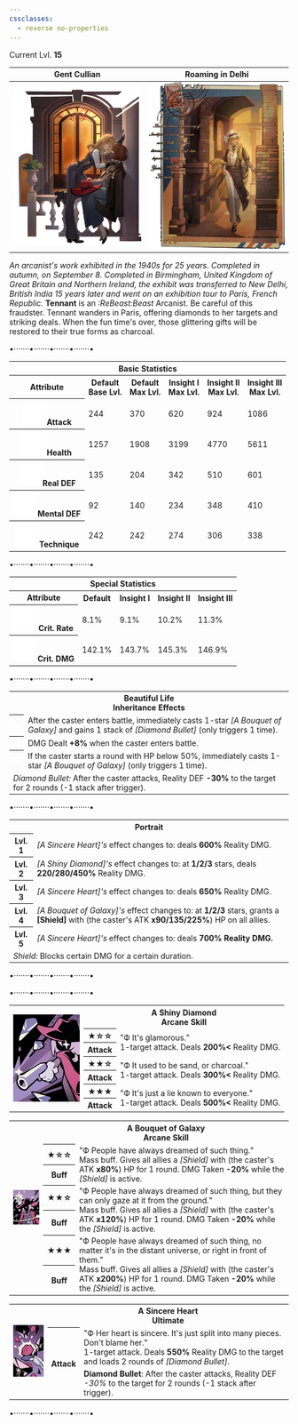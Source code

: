 ```yaml
---
cssclasses:
  - reverse no-properties
---
```

Current Lvl. **15**

| Gent Cullian | Roaming in Delhi |
| --- | --- |
| ![](../Images/Characters/Tennant/Tennant.webp) | ![](../Images/Characters/Tennant/Tennant_Costume-1.png) | 
*An arcanist's work exhibited in the 1940s for 25 years. Completed in autumn, on September 8. Completed in Birmingham, United Kingdom of Great Britain and Northern Ireland, the exhibit was transferred to New Delhi, British India 15 years later and went on an exhibition tour to Paris, French Republic.*
**Tennant**  is an  *:ReBeast:Beast*  Arcanist. Be careful of this fraudster. Tennant wanders in Paris, offering diamonds to her targets and striking deals. When the fun time's over, those glittering gifts will be restored to their true forms as charcoal.

<div class="charts">
<div class="stats">
	<p class="divide">•·······•·······•·······•·······•</p>
	<table>
		<tr><th colspan="6">Basic Statistics</th></tr>
		<tr>
			<th>Attribute</th>
			<th>Default  <br><span>Base Lvl.</span></th>
			<th>Default  <br><span>Max Lvl.</span></th>
			<th>Insight I  <br><span>Max Lvl.</span></th>
			<th>Insight II  <br><span>Max Lvl.</span></th>
      <th>Insight III  <br><span>Max Lvl.</span></th>
		</tr>
		<tr>
			<th><img src="https://raw.githubusercontent.com/lunaria79/Jackalupes-Corner/refs/heads/main/03%20Reverse1999/Images/Attributes/Attack.svg">Attack</th>
			<td>244</td>
			<td>370</td>
			<td>620</td>
			<td>924</td>
      <td>1086</td>
		</tr>
		<tr>
			<th><img src="https://raw.githubusercontent.com/lunaria79/Jackalupes-Corner/refs/heads/main/03%20Reverse1999/Images/Attributes/Health.svg">Health</th>
			<td>1257</td>
			<td>1908</td>
			<td>3199</td>
			<td>4770</td>
      <td>5611</td>
		</tr>
		<tr>
			<th><img src="https://raw.githubusercontent.com/lunaria79/Jackalupes-Corner/refs/heads/main/03%20Reverse1999/Images/Attributes/Real%20DEF.svg">Real DEF</th>
			<td>135</td>
			<td>204</td>
			<td>342</td>
			<td>510</td>
      <td>601</td>
		</tr>
		<tr>
			<th><img src="https://raw.githubusercontent.com/lunaria79/Jackalupes-Corner/refs/heads/main/03%20Reverse1999/Images/Attributes/Mental%20DEF.svg">Mental DEF</th>
			<td>92</td>
			<td>140</td>
			<td>234</td>
			<td>348</td>
      <td>410</td>
		</tr>
		<tr>
			<th><img src="https://raw.githubusercontent.com/lunaria79/Jackalupes-Corner/refs/heads/main/03%20Reverse1999/Images/Attributes/Technique.svg">Technique</th>
			<td>242</td>
			<td>242</td>
			<td>274</td>
			<td>306</td>
      <td>338</td>
		</tr>
	</table>
	<p class="divide">•·······•·······•·······•·······•</p>
	<table>
		<tr><th colspan="5">Special Statistics</th></tr>
		<tr>
			<th>Attribute</th>
      <th>Default</th>
			<th>Insight I</th>
			<th>Insight II </th>
      <th>Insight III </th>
		</tr>
		<tr>
			<th><img src="https://raw.githubusercontent.com/lunaria79/Jackalupes-Corner/refs/heads/main/03%20Reverse1999/Images/Attributes/Crit%20Rate.svg">Crit. Rate</th>
			<td>8.1%</td>
			<td>9.1%</td>
			<td>10.2%</td>
      <td>11.3%</td>
		</tr>
		<tr>
			<th><img src="https://raw.githubusercontent.com/lunaria79/Jackalupes-Corner/refs/heads/main/03%20Reverse1999/Images/Attributes/Crit%20DMG.svg">Crit. DMG</th>
			<td>142.1%</td>
			<td>143.7%</td>
			<td>145.3%</td>
      <td>146.9%</td>
		</tr>
	</table>
	<p class="divide">•·······•·······•·······•·······•</p>
	<table>
	<tr><th colspan="2">Beautiful Life <br><span>Inheritance Effects</span></th></tr>
	<tr>
		<th><img src="https://raw.githubusercontent.com/lunaria79/Jackalupes-Corner/refs/heads/main/03%20Reverse1999/Images/Afflatus/Insight.webp"></th>
		<td>After the caster enters battle, immediately casts 1-star <i>[A Bouquet of Galaxy]</i> and gains 1 stack of <i>[Diamond Bullet]</i> (only triggers 1 time). </td>
	</tr>
	<tr>
		<th><img src="https://raw.githubusercontent.com/lunaria79/Jackalupes-Corner/refs/heads/main/03%20Reverse1999/Images/Afflatus/Insight%202.webp"></th>
		<td>DMG Dealt <b>+8%</b> when the caster enters battle.</td>
	</tr>
  <tr>
		<th><img src="https://raw.githubusercontent.com/lunaria79/Jackalupes-Corner/refs/heads/main/03%20Reverse1999/Images/Afflatus/Insight%203.webp"></th>
		<td>If the caster starts a round with HP below 50%, immediately casts 1-star <i>[A Bouquet of Galaxy]</i> (only triggers 1 time). </td>
	</tr>
  <tr>
		<td colspan="2"><i>Diamond Bullet:</i> After the caster attacks, Reality DEF <b>-30%</b> to the target for 2 rounds (-1 stack after trigger).  </td>
	</tr>
	</table>
		<p class="divide">•·······•·······•·······•·······•</p>
	<table>
	<tr><th colspan="2">Portrait</th></tr>
	<tr> <th>Lvl. 1</th> <td><i>[A Sincere Heart]'s</i> effect changes to: deals <b>600%</b> Reality DMG. </td> </tr>
	<tr> <th>Lvl. 2</th> <td><i>[A Shiny Diamond]'s</i> effect changes to: at <b>1/2/3</b> stars, deals <b>220/280/450%</b> Reality DMG. </td> </tr>
	<tr> <th>Lvl. 3</th> <td> <i>[A Sincere Heart]'s</i> effect changes to: deals <b>650%</b> Reality DMG. </td> </tr>
	<tr> <th>Lvl. 4</th> <td><i>[A Bouquet of Galaxy]'s</i> effect changes to: at <b>1/2/3</b> stars, grants a <b>[Shield]</b> with (the caster's ATK <b>x90/135/225%</b>) HP on all allies.</td> </tr>
	<tr> <th>Lvl. 5</th> <td><i>[A Sincere Heart]'s</i> effect changes to: deals <b>700% Reality DMG.</b> </td> </tr>
  <tr>
		<td colspan="2"><i>Shield:</i> Blocks certain DMG for a certain duration. </td>
	</tr>
	</table>
	<p class="divide">•·······•·······•·······•·······•</p>
</div>
<div class="attacks">
	<p class="divide">•·······•·······•·······•·······•</p>
	<table style="margin-bottom: 15px;">
		<tr><th rowspan="7"><img src="https://raw.githubusercontent.com/lunaria79/Jackalupes-Corner/refs/heads/main/03%20Reverse1999/Images/Characters/Tennant/Tennant_Skill_Card_1.webp"></th>
		<th colspan="3">A Shiny Diamond <br> <span>Arcane Skill</span> </th>
		</tr>
		<tr>
			<th><b>★</b>☆☆</th>
			<td rowspan="2"> <span>"Ф It's glamorous."</span>
			<br> 1-target attack. Deals <b>200%<</b> Reality DMG. </td>
		</tr>
		<tr><th>Attack</th></tr>
		<tr>
			<th><b>★★</b>☆</th>
			<td rowspan="2"> <span>"Ф It used to be sand, or charcoal."</span>
			<br> 1-target attack. Deals <b>300%<</b> Reality DMG. </td>
		</tr>
		<tr><th>Attack</th></tr>
		<tr>
			<th><b>★★★</b></th>
			<td rowspan="2"> <span>"Ф It's just a lie known to everyone."</span>
			<br> 1-target attack. Deals <b>500%<</b> Reality DMG. </td>
		</tr>
		<tr><th>Attack</th></tr>
	</table>
	<table style="margin-bottom: 15px;">
		<tr><th rowspan="7"><img src="https://raw.githubusercontent.com/lunaria79/Jackalupes-Corner/refs/heads/main/03%20Reverse1999/Images/Characters/Tennant/Tennant_Skill_Card_2.webp"></th>
		<th colspan="3">A Bouquet of Galaxy <br> <span>Arcane Skill</span> </th>
		</tr>
		<tr>
			<th><b>★</b>☆☆</th>
			<td rowspan="2"> <span>"Ф People have always dreamed of such thing."</span>
			<br> Mass buff. Gives all allies a <i>[Shield]</i> with (the caster's ATK <b>x80%</b>) HP for 1 round. DMG Taken <b>-20%</b> while the <i>[Shield]</i> is active. </td>
		</tr>
		<tr><th>Buff</th></tr>
		<tr>
			<th><b>★★</b>☆</th>
			<td rowspan="2"> <span>"Ф People have always dreamed of such thing, but they can only gaze at it from the ground."</span>
			<br> Mass buff. Gives all allies a <i>[Shield]</i> with (the caster's ATK <b>x120%</b>) HP for 1 round. DMG Taken <b>-20%</b> while the <i>[Shield]</i> is active. </td>
		</tr>
		<tr><th>Buff</th></tr>
		<tr>
			<th><b>★★★</b></th>
      <td rowspan="2"> <span> "Ф People have always dreamed of such thing, no matter it's in the distant universe, or right in front of them."</span>
			<br> Mass buff. Gives all allies a <i>[Shield]</i> with (the caster's ATK <b>x200%</b>) HP for 1 round. DMG Taken <b>-20%</b> while the <i>[Shield]</i> is active. </td>
		</tr>
		<tr><th>Buff</th></tr>
	</table>
	<table style="margin-bottom: 15px;">
		<tr><th rowspan="3"><img src="https://raw.githubusercontent.com/lunaria79/Jackalupes-Corner/refs/heads/main/03%20Reverse1999/Images/Characters/Tennant/Tennant_Ultimate_Card.webp"></th>
		<th colspan="3"> A Sincere Heart <br> <span>Ultimate</span> </th>
		</tr>
		<tr>
			<th rowspan="2">Attack</th>
			<td> <span> "Ф Her heart is sincere. It's just split into many pieces. Don't blame her." </span>
			<br> 1-target attack. Deals <b>550%</b> Reality DMG to the target and loads 2 rounds of <i>[Diamond Bullet]</i>. </td>
		</tr>
    <tr>
			<td> <b>Diamond Bullet</b>: After the caster attacks, Reality DEF <i>-30%</i> to the target for 2 rounds (-1 stack after trigger). </td>
		</tr>
	</table>
	<p class="divide">•·······•·······•·······•·······•</p>
</div>
</div>